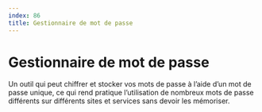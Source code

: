 ```yaml
---
index: 86
title: Gestionnaire de mot de passe
---
```

# Gestionnaire de mot de passe

Un outil qui peut chiffrer et stocker vos mots de passe à l’aide d’un mot de passe unique, ce qui rend pratique l’utilisation de nombreux mots de passe différents sur différents sites et services sans devoir les mémoriser.